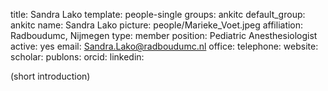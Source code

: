 title: Sandra Lako
template: people-single
groups: ankitc
default_group: ankitc
name: Sandra Lako
picture: people/Marieke_Voet.jpeg
affiliation: Radboudumc, Nijmegen
type: member
position: Pediatric Anesthesiologist
active: yes
email: Sandra.Lako@radboudumc.nl
office: 
telephone: 
website: 
scholar: 
publons: 
orcid: 
linkedin: 

(short introduction)
